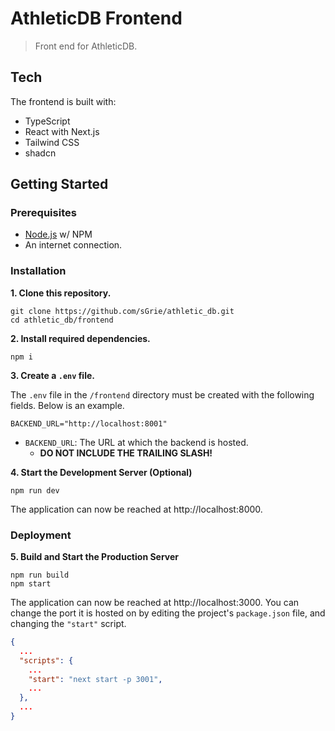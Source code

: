 # AthleticDB Frontend

> Front end for AthleticDB.

## Tech

The frontend is built with:

- TypeScript
- React with Next.js
- Tailwind CSS
- shadcn

## Getting Started

### Prerequisites

- [Node.js](https://nodejs.org/en) w/ NPM
- An internet connection.

### Installation

**1. Clone this repository.**

```
git clone https://github.com/sGrie/athletic_db.git
cd athletic_db/frontend
```

**2. Install required dependencies.**

```
npm i
```

**3. Create a `.env` file.**

The `.env` file in the `/frontend` directory must be created with the following fields. Below is an example.

```
BACKEND_URL="http://localhost:8001"
```

- `BACKEND_URL`: The URL at which the backend is hosted.
  - **DO NOT INCLUDE THE TRAILING SLASH!**

**4. Start the Development Server (Optional)**

```
npm run dev
```

The application can now be reached at http://localhost:8000.

### Deployment

**5. Build and Start the Production Server**

```
npm run build
npm start
```

The application can now be reached at http://localhost:3000. You can change the port it is hosted on by editing the project's `package.json` file, and changing the `"start"` script.

```json
{
  ...
  "scripts": {
    ...
    "start": "next start -p 3001",
    ...
  },
  ...
}
```
